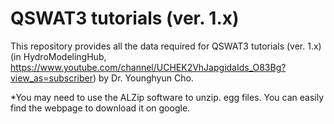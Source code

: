 # QSWAT3 tutorials (ver. 1.x)

This repository provides all the data required for QSWAT3 tutorials (ver. 1.x) (in HydroModelingHub, https://www.youtube.com/channel/UCHEK2VhJapgidaIds_O83Bg?view_as=subscriber) by Dr. Younghyun Cho.

*You may need to use the ALZip software to unzip. egg files. You can easily find the webpage to download it on google.
